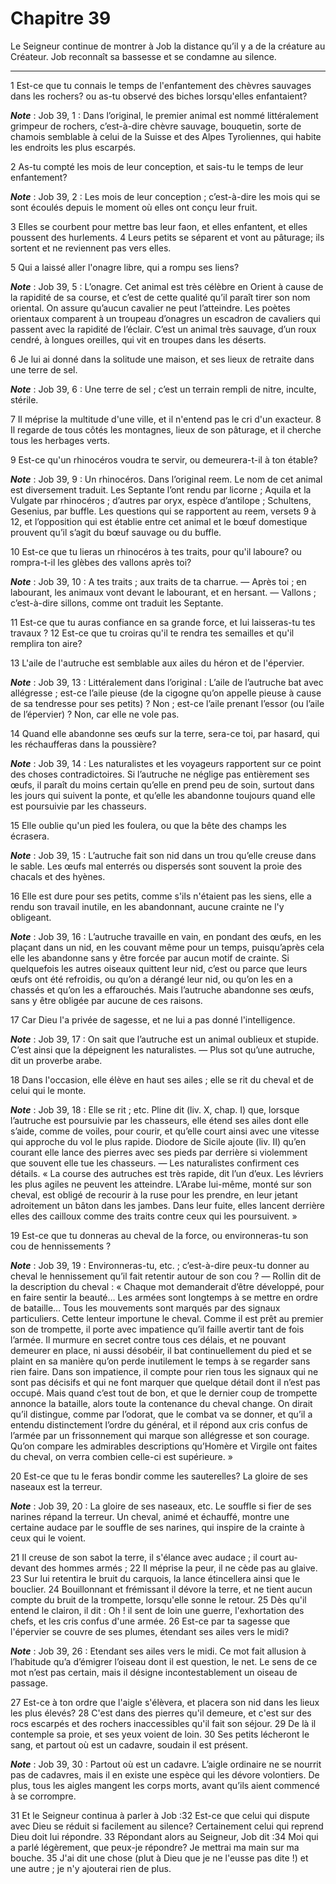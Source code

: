 # Chapitre 39

Le Seigneur continue de montrer à Job la distance qu’il y a de la créature au Créateur.
Job reconnaît sa bassesse et se condamne au silence.

***

1 Est-ce que tu connais le temps de l'enfantement des chèvres sauvages dans les rochers? ou as-tu observé des biches lorsqu'elles enfantaient?

***Note*** :  Job 39, 1 : Dans l’original, le premier animal est nommé littéralement grimpeur de rochers, c’est-à-dire chèvre sauvage, bouquetin, sorte de chamois semblable à celui de la Suisse et des Alpes Tyroliennes, qui habite les endroits les plus escarpés.

2 As-tu compté les mois de leur conception, et sais-tu le temps de leur enfantement?

***Note*** :  Job 39, 2 : Les mois de leur conception ; c’est-à-dire les mois qui se sont écoulés depuis le moment où elles ont conçu leur fruit.

3 Elles se courbent pour mettre bas leur faon, et elles enfantent, et elles poussent des hurlements. 4 Leurs petits se séparent et vont au pâturage; ils sortent et ne reviennent pas vers elles.


5 Qui a laissé aller l'onagre libre, qui a rompu ses liens?

***Note*** :  Job 39, 5 : L’onagre. Cet animal est très célèbre en Orient à cause de la rapidité de sa course, et c’est de cette qualité qu’il paraît tirer son nom oriental. On assure qu’aucun cavalier ne peut l’atteindre. Les poètes orientaux comparent à un troupeau d’onagres un escadron de cavaliers qui passent avec la rapidité de l’éclair. C’est un animal très sauvage, d’un roux cendré, à longues oreilles, qui vit en troupes dans les déserts.

6 Je lui ai donné dans la solitude une maison, et ses lieux de retraite dans une terre de sel.

***Note*** :  Job 39, 6 : Une terre de sel ; c’est un terrain rempli de nitre, inculte, stérile.

7 Il méprise la multitude d'une ville, et il n'entend pas le cri d'un exacteur. 8 Il regarde de tous côtés les montagnes, lieux de son pâturage, et il cherche tous les herbages verts.


9 Est-ce qu'un rhinocéros voudra te servir, ou demeurera-t-il à ton étable?

***Note*** :  Job 39, 9 : Un rhinocéros. Dans l’original reem. Le nom de cet animal est diversement traduit. Les Septante l’ont rendu par licorne ; Aquila et la Vulgate par rhinocéros ; d’autres par oryx, espèce d’antilope ; Schultens, Gesenius, par buffle. Les questions qui se rapportent au reem, versets 9 à 12, et l’opposition qui est établie entre cet animal et le bœuf domestique prouvent qu’il s’agit du bœuf sauvage ou du buffle.

10 Est-ce que tu lieras un rhinocéros à tes traits, pour qu'il laboure? ou rompra-t-il les glèbes des vallons après toi?

***Note*** :  Job 39, 10 : A tes traits ; aux traits de ta charrue. ― Après toi ; en labourant, les animaux vont devant le labourant, et en hersant. ― Vallons ; c’est-à-dire sillons, comme ont traduit les Septante.

11 Est-ce que tu auras confiance en sa grande force, et lui laisseras-tu tes travaux ? 12 Est-ce que tu croiras qu'il te rendra tes semailles et qu'il remplira ton aire?


13 L'aile de l'autruche est semblable aux ailes du héron et de l'épervier.

***Note*** :  Job 39, 13 : Littéralement dans l’original : L’aile de l’autruche bat avec allégresse ; est-ce l’aile pieuse (de la cigogne qu’on appelle pieuse à cause de sa tendresse pour ses petits) ? Non ; est-ce l’aile prenant l’essor (ou l’aile de l’épervier) ? Non, car elle ne vole pas.

14 Quand elle abandonne ses œufs sur la terre, sera-ce toi, par hasard, qui les réchaufferas dans la poussière?

***Note*** :  Job 39, 14 : Les naturalistes et les voyageurs rapportent sur ce point des choses contradictoires. Si l’autruche ne néglige pas entièrement ses œufs, il paraît du moins certain qu’elle en prend peu de soin, surtout dans les jours qui suivent la ponte, et qu’elle les abandonne toujours quand elle est poursuivie par les chasseurs.

15 Elle oublie qu'un pied les foulera, ou que la bête des champs les écrasera.

***Note*** :  Job 39, 15 : L’autruche fait son nid dans un trou qu’elle creuse dans le sable. Les œufs mal enterrés ou dispersés sont souvent la proie des chacals et des hyènes.

16 Elle est dure pour ses petits, comme s'ils n'étaient pas les siens, elle a rendu son travail inutile, en les abandonnant, aucune crainte ne l'y obligeant.

***Note*** :  Job 39, 16 : L’autruche travaille en vain, en pondant des œufs, en les plaçant dans un nid, en les couvant même pour un temps, puisqu’après cela elle les abandonne sans y être forcée par aucun motif de crainte. Si quelquefois les autres oiseaux quittent leur nid, c’est ou parce que leurs œufs ont été refroidis, ou qu’on a dérangé leur nid, ou qu’on les en a chassés et qu’on les a effarouchés. Mais l’autruche abandonne ses œufs, sans y être obligée par aucune de ces raisons.

17 Car Dieu l'a privée de sagesse, et ne lui a pas donné l'intelligence.

***Note*** :  Job 39, 17 : On sait que l’autruche est un animal oublieux et stupide. C’est ainsi que la dépeignent les naturalistes. ― Plus sot qu’une autruche, dit un proverbe arabe.

18 Dans l'occasion, elle élève en haut ses ailes ; elle se rit du cheval et de celui qui le monte.

***Note*** :  Job 39, 18 : Elle se rit ; etc. Pline dit (liv. X, chap. I) que, lorsque l’autruche est poursuivie par les chasseurs, elle étend ses ailes dont elle s’aide, comme de voiles, pour courir, et qu’elle court ainsi avec une vitesse qui approche du vol le plus rapide. Diodore de Sicile ajoute (liv. II) qu’en courant elle lance des pierres avec ses pieds par derrière si violemment que souvent elle tue les chasseurs. ― Les naturalistes confirment ces détails. « La course des autruches est très rapide, dit l’un d’eux. Les lévriers les plus agiles ne peuvent les atteindre. L’Arabe lui-même, monté sur son cheval, est obligé de recourir à la ruse pour les prendre, en leur jetant adroitement un bâton dans les jambes. Dans leur fuite, elles lancent derrière elles des cailloux comme des traits contre ceux qui les poursuivent. »


19 Est-ce que tu donneras au cheval de la force, ou environneras-tu son cou de hennissements ?

***Note*** :  Job 39, 19 : Environneras-tu, etc. ; c’est-à-dire peux-tu donner au cheval le hennissement qu’il fait retentir autour de son cou ? ― Rollin dit de la description du cheval : « Chaque mot demanderait d’être développé, pour en faire sentir la beauté… Les armées sont longtemps à se mettre en ordre de bataille… Tous les mouvements sont marqués par des signaux particuliers. Cette lenteur importune le cheval. Comme il est prêt au premier son de trompette, il porte avec impatience qu’il faille avertir tant de fois l’armée. Il murmure en secret contre tous ces délais, et ne pouvant demeurer en place, ni aussi désobéir, il bat continuellement du pied et se plaint en sa manière qu’on perde inutilement le temps à se regarder sans rien faire. Dans son impatience, il compte pour rien tous les signaux qui ne sont pas décisifs et qui ne font marquer que quelque détail dont il n’est pas occupé. Mais quand c’est tout de bon, et que le dernier coup de trompette annonce la bataille, alors toute la contenance du cheval
change. On dirait qu’il distingue, comme par l’odorat, que le combat va se donner, et qu’il a entendu distinctement l’ordre du général, et il répond aux cris confus de l’armée par un frissonnement qui marque son allégresse et son courage. Qu’on compare les admirables descriptions qu’Homère et Virgile ont faites du cheval, on verra combien celle-ci est supérieure. »

20 Est-ce que tu le feras bondir comme les sauterelles? La gloire de ses naseaux est la terreur.

***Note*** :  Job 39, 20 : La gloire de ses naseaux, etc. Le souffle si fier de ses narines répand la terreur. Un cheval, animé et échauffé, montre une certaine audace par le souffle de ses narines, qui inspire de la crainte à ceux qui le voient.

21 Il creuse de son sabot la terre, il s'élance avec audace ; il court au-devant des hommes armés ; 22 Il méprise la peur, il ne cède pas au glaive. 23 Sur lui retentira le bruit du carquois, la lance étincellera ainsi que le bouclier. 24 Bouillonnant et frémissant il dévore la terre, et ne tient aucun compte du bruit de la trompette, lorsqu'elle sonne le retour. 25 Dès qu'il entend le clairon, il dit : Oh ! il sent de loin une guerre, l'exhortation des chefs, et les cris confus d'une armée. 26 Est-ce par ta sagesse que l'épervier se couvre de ses plumes, étendant ses ailes vers le midi?

***Note*** :  Job 39, 26 : Etendant ses ailes vers le midi. Ce mot fait allusion à l’habitude qu’a d’émigrer l’oiseau dont il est question, le net. Le sens de ce mot n’est pas certain, mais il désigne incontestablement un oiseau de passage.

27 Est-ce à ton ordre que l'aigle s'élèvera, et placera son nid dans les lieux les plus élevés? 28 C'est dans des pierres qu'il demeure, et c'est sur des rocs escarpés et des rochers inaccessibles qu'il fait son séjour. 29 De là il contemple sa proie, et ses yeux voient de loin. 30 Ses petits lécheront le sang, et partout où est un cadavre, soudain il est présent.

***Note*** :  Job 39, 30 : Partout où est un cadavre. L’aigle ordinaire ne se nourrit pas de cadavres, mais il en existe une espèce qui les dévore volontiers. De plus, tous les aigles mangent les corps morts, avant qu’ils aient commencé à se corrompre.

31 Et le Seigneur continua à parler à Job :32 Est-ce que celui qui dispute avec Dieu se réduit si facilement au silence? Certainement celui qui reprend Dieu doit lui répondre. 33 Répondant alors au Seigneur, Job dit :34 Moi qui a parlé légèrement, que peux-je répondre? Je mettrai ma main sur ma bouche. 35 J'ai dit une chose (plut à Dieu que je ne l'eusse pas dite !) et une autre ; je n'y ajouterai rien de plus.

